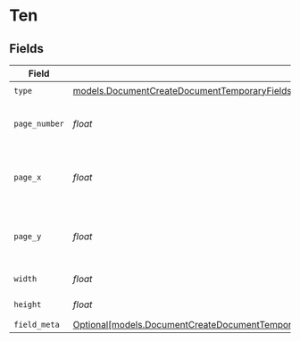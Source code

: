 # Ten


## Fields

| Field                                                                                                                                                                                                        | Type                                                                                                                                                                                                         | Required                                                                                                                                                                                                     | Description                                                                                                                                                                                                  |
| ------------------------------------------------------------------------------------------------------------------------------------------------------------------------------------------------------------ | ------------------------------------------------------------------------------------------------------------------------------------------------------------------------------------------------------------ | ------------------------------------------------------------------------------------------------------------------------------------------------------------------------------------------------------------ | ------------------------------------------------------------------------------------------------------------------------------------------------------------------------------------------------------------ |
| `type`                                                                                                                                                                                                       | [models.DocumentCreateDocumentTemporaryFieldsDocumentsRequestRequestBodyRecipients10Type](../models/documentcreatedocumenttemporaryfieldsdocumentsrequestrequestbodyrecipients10type.md)                     | :heavy_check_mark:                                                                                                                                                                                           | N/A                                                                                                                                                                                                          |
| `page_number`                                                                                                                                                                                                | *float*                                                                                                                                                                                                      | :heavy_check_mark:                                                                                                                                                                                           | The page number the field will be on.                                                                                                                                                                        |
| `page_x`                                                                                                                                                                                                     | *float*                                                                                                                                                                                                      | :heavy_check_mark:                                                                                                                                                                                           | The X coordinate of where the field will be placed.                                                                                                                                                          |
| `page_y`                                                                                                                                                                                                     | *float*                                                                                                                                                                                                      | :heavy_check_mark:                                                                                                                                                                                           | The Y coordinate of where the field will be placed.                                                                                                                                                          |
| `width`                                                                                                                                                                                                      | *float*                                                                                                                                                                                                      | :heavy_check_mark:                                                                                                                                                                                           | The width of the field.                                                                                                                                                                                      |
| `height`                                                                                                                                                                                                     | *float*                                                                                                                                                                                                      | :heavy_check_mark:                                                                                                                                                                                           | The height of the field.                                                                                                                                                                                     |
| `field_meta`                                                                                                                                                                                                 | [Optional[models.DocumentCreateDocumentTemporaryFieldsDocumentsRequestRequestBodyRecipients10FieldMeta]](../models/documentcreatedocumenttemporaryfieldsdocumentsrequestrequestbodyrecipients10fieldmeta.md) | :heavy_minus_sign:                                                                                                                                                                                           | N/A                                                                                                                                                                                                          |